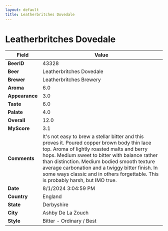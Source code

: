 ```yaml
---
layout: default
title: Leatherbritches Dovedale
---
```


# Leatherbritches Dovedale

| Field         | Value     |
|---------------|-----------|
| **BeerID** | 43328 |
| **Beer** | Leatherbritches Dovedale |
| **Brewer** | Leatherbritches Brewery |
| **Aroma** | 6.0 |
| **Appearance** | 3.0 |
| **Taste** | 6.0 |
| **Palate** | 4.0 |
| **Overall** | 12.0 |
| **MyScore** | 3.1 |
| **Comments** | It's not easy to brew a stellar bitter and this proves it. Poured copper brown body thin lace top.  Aroma of lightly roasted malts and berry hops.  Medium sweet to bitter with balance rather than distinction.  Medium bodied smooth texture average carbonation and a twiggy bitter finish. In some ways classic and in others forgettable. This is probably harsh, but IMO true. |
| **Date** | 8/1/2024 3:04:59 PM |
| **Country** | England |
| **State** | Derbyshire |
| **City** | Ashby De La Zouch |
| **Style** | Bitter - Ordinary / Best |
